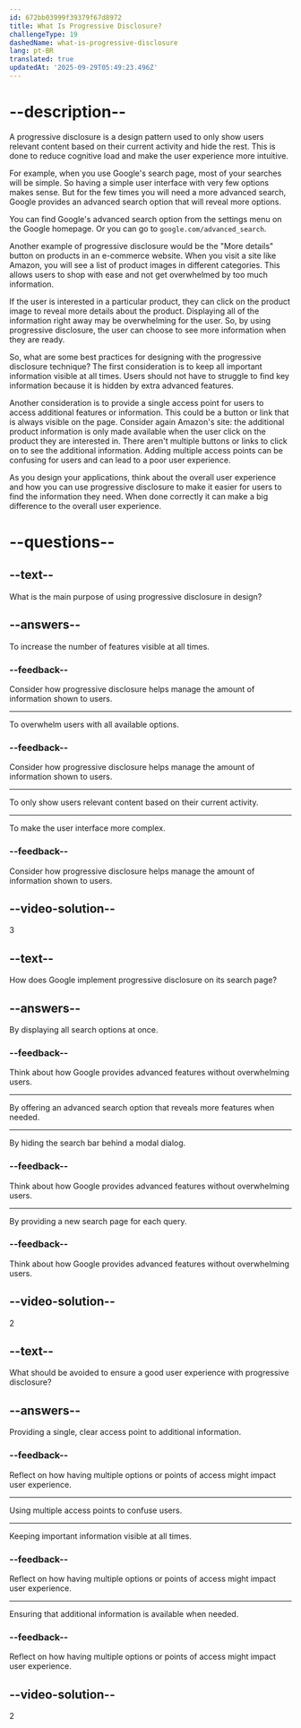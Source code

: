 ```yaml
---
id: 672bb03999f39379f67d8972
title: What Is Progressive Disclosure?
challengeType: 19
dashedName: what-is-progressive-disclosure
lang: pt-BR
translated: true
updatedAt: '2025-09-29T05:49:23.496Z'
---
```


# --description--

A progressive disclosure is a design pattern used to only show users relevant content based on their current activity and hide the rest. This is done to reduce cognitive load and make the user experience more intuitive.

For example, when you use Google's search page, most of your searches will be simple. So having a simple user interface with very few options makes sense. But for the few times you will need a more advanced search, Google provides an advanced search option that will reveal more options.

You can find Google's advanced search option from the settings menu on the Google homepage. Or you can go to `google.com/advanced_search`.

Another example of progressive disclosure would be the "More details" button on products in an e-commerce website. When you visit a site like Amazon, you will see a list of product images in different categories. This allows users to shop with ease and not get overwhelmed by too much information.

If the user is interested in a particular product, they can click on the product image to reveal more details about the product. Displaying all of the information right away may be overwhelming for the user. So, by using progressive disclosure, the user can choose to see more information when they are ready.

So, what are some best practices for designing with the progressive disclosure technique? The first consideration is to keep all important information visible at all times. Users should not have to struggle to find key information because it is hidden by extra advanced features.

Another consideration is to provide a single access point for users to access additional features or information. This could be a button or link that is always visible on the page. Consider again Amazon's site: the additional product information is only made available when the user click on the product they are interested in. There aren't multiple buttons or links to click on to see the additional information. Adding multiple access points can be confusing for users and can lead to a poor user experience. 

As you design your applications, think about the overall user experience and how you can use progressive disclosure to make it easier for users to find the information they need. When done correctly it can make a big difference to the overall user experience.

# --questions--

## --text--

What is the main purpose of using progressive disclosure in design?

## --answers--

To increase the number of features visible at all times.

### --feedback--

Consider how progressive disclosure helps manage the amount of information shown to users.

---

To overwhelm users with all available options.

### --feedback--

Consider how progressive disclosure helps manage the amount of information shown to users.

---

To only show users relevant content based on their current activity.

---

To make the user interface more complex.

### --feedback--

Consider how progressive disclosure helps manage the amount of information shown to users.

## --video-solution--

3

## --text--

How does Google implement progressive disclosure on its search page?

## --answers--

By displaying all search options at once.

### --feedback--

Think about how Google provides advanced features without overwhelming users.

---

By offering an advanced search option that reveals more features when needed.

---

By hiding the search bar behind a modal dialog.

### --feedback--

Think about how Google provides advanced features without overwhelming users.

---

By providing a new search page for each query.

### --feedback--

Think about how Google provides advanced features without overwhelming users.

## --video-solution--

2

## --text--

What should be avoided to ensure a good user experience with progressive disclosure?

## --answers--

Providing a single, clear access point to additional information.

### --feedback--

Reflect on how having multiple options or points of access might impact user experience.

---

Using multiple access points to confuse users.

---

Keeping important information visible at all times.

### --feedback--

Reflect on how having multiple options or points of access might impact user experience.

---

Ensuring that additional information is available when needed.

### --feedback--

Reflect on how having multiple options or points of access might impact user experience.

## --video-solution--

2
